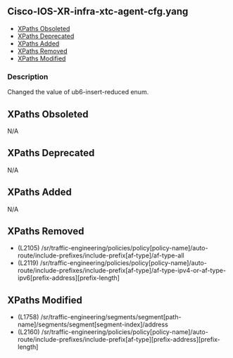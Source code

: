 ## Cisco-IOS-XR-infra-xtc-agent-cfg.yang

- [XPaths Obsoleted](#xpaths-obsoleted)
- [XPaths Deprecated](#xpaths-deprecated)
- [XPaths Added](#xpaths-added)
- [XPaths Removed](#xpaths-removed)
- [XPaths Modified](#xpaths-modified)

### Description

Changed the value of ub6-insert-reduced enum.

## XPaths Obsoleted

N/A

## XPaths Deprecated

N/A

## XPaths Added

N/A

## XPaths Removed

- (L2105)	/sr/traffic-engineering/policies/policy[policy-name]/auto-route/include-prefixes/include-prefix[af-type]/af-type-all
- (L2119)	/sr/traffic-engineering/policies/policy[policy-name]/auto-route/include-prefixes/include-prefix[af-type]/af-type-ipv4-or-af-type-ipv6[prefix-address][prefix-length]

## XPaths Modified

- (L1758)	/sr/traffic-engineering/segments/segment[path-name]/segments/segment[segment-index]/address
- (L2160)	/sr/traffic-engineering/policies/policy[policy-name]/auto-route/include-prefixes/include-prefix[af-type][prefix-address][prefix-length]


